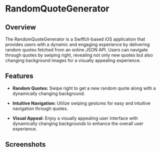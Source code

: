 # RandomQuoteGenerator

## Overview

The RandomQuoteGenerator is a SwiftUI-based iOS application that provides users with a dynamic and engaging experience by delivering random quotes fetched from an online JSON API. Users can navigate through quotes by swiping right, revealing not only new quotes but also changing background images for a visually appealing experience.

## Features

- **Random Quotes:** Swipe right to get a new random quote along with a dynamically changing background.

- **Intuitive Navigation:** Utilize swiping gestures for easy and intuitive navigation through quotes.

- **Visual Appeal:** Enjoy a visually appealing user interface with dynamically changing backgrounds to enhance the overall user experience.

## Screenshots
